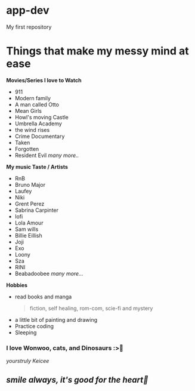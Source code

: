 # app-dev
My first repository
# Things that make my messy mind at ease

**Movies/Series I love to Watch**
- 911
- Modern family
- A man called Otto
- Mean Girls
- Howl's moving Castle
- Umbrella Academy
- the wind rises
- Crime Documentary
- Taken
- Forgotten
- Resident Evil
*many more..*
  
**My music Taste / Artists**
- RnB
- Bruno Major
- Laufey
- Niki
- Grent Perez
- Sabrina Carpinter
- lofi
- Lola Amour
- Sam wills
- Billie Eillish
- Joji
- Exo
- Loony
- Sza
- RINI
- Beabadoobee
*many more...*
  
**Hobbies**
- read books and manga
  > fiction, self healing, rom-com, scie-fi and mystery
- a little bit of painting and drawing
- Practice coding
- Sleeping

### I love Wonwoo, cats, and Dinosaurs :>🤍

*yourstruly Keicee*

## *smile always, it's good for the heart🤍*
  

